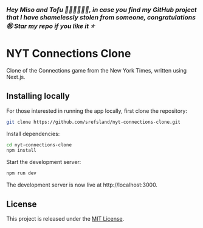 ### _Hey Miso and Tofu 👰🏻‍♀️🤵🏻‍♂️, in case you find my GitHub project that I have shamelessly stolen from someone, congratulations ㊗ Star my repo if you like it ⭐️_

# NYT Connections Clone

Clone of the Connections game from the New York Times, written using Next.js.

## Installing locally

For those interested in running the app locally, first clone the repository:
```bash
git clone https://github.com/srefsland/nyt-connections-clone.git
```

Install dependencies:
```bash
cd nyt-connections-clone
npm install
```

Start the development server:
```bash
npm run dev
```

The development server is now live at http://localhost:3000.

## License

This project is released under the [MIT License](LICENSE.md).
